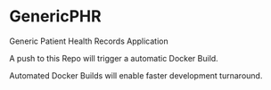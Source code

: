 # GenericPHR
Generic Patient Health Records Application

A push to this Repo will trigger a automatic Docker Build.

Automated Docker Builds will enable faster development turnaround. 

